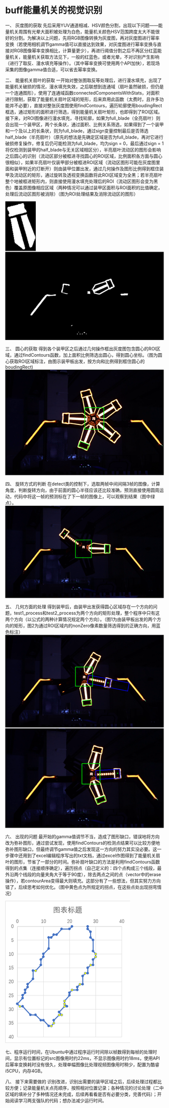 # buff能量机关的视觉识别
一、	灰度图的获取
先后采用YUV通道相减、HSV颜色分割，出现以下问题——能量机关周围有光晕大面积被处理为白色，能量机关颜色HSV范围跨度太大不能很好的分割。为解决以上问题，先将RGB图像转换为灰度图，再对灰度图进行幂率变换（若使用相机调节gamma值可以直接达到效果，对灰度图进行幂率变换与直接对RGB图像幂率变换相比，计算量更少），再进行阈值分割之后不再区分红蓝能量机关，能量机关获取方法见下，一般的红蓝色，或者光晕，不对识别产生影响（进行了取反、漫水填充等操作）。（其中幂率变换可使用两个API加快），若现场采集的图像gamma值合适，可以省去幂率变换。

二、	能量机关扇叶的获取
一开始对整张图取反等处理后，进行漫水填充，出现了能量机关破损的情况，漫水填充失效，之后联想到连通域（扇叶虽然破损，但仍是一个连通图形），使用了连通域函数connectedComponentsWithStats，对面积进行限制，获取了能量机关扇叶区域的矩形，后来弃用此函数（太费时，且许多功能并不必要），直接对整张灰度图使用findContours，遍历轮廓使用boudingRect框选，通过矩形的面积进行筛选，得到能量机关扇叶矩形，也即得到了ROI区域。接下来，对ROI图像进行漫水填充，寻找轮廓，如果为full_blade（全亮扇叶）则会出现一个装甲区，两个长条状，通过面积、比例关系筛选，如果得到了一个装甲和一个及以上的长条状，则为full_blade，通过sign变量控制最后是否筛选half_blade（半亮扇叶）（原先的想法是先确定区域是否为full_blade，再对它进行破损修复操作，修复后仍可能检测为full_blade，均为sign = 0，最后通过sign = 1将仅检测到装甲的half_blade与无关区域相区分），半亮扇叶流动区的图形会影响之后圆心的识别（流动区部分被框进寻找圆心的ROI区域，比例面积各方面与圆心很相似），如果半亮扇叶仅装甲部分被框进ROI区域（流动区图形可能在灰度图里面和装甲附近的灯断开）则由装甲位置出发，通过几何操作及图形比例得到框住装甲及流动区的矩形，通过旋转及透视变换函数将此ROI区域变为全黑；若半亮扇叶整个地被框进矩形内，则直接使用漫水填充处理后的ROI（流动区图形会变为黑色）覆盖原图像相应区域（两种情况可以通过装甲区面积与ROI面积的比值确定，处理后流动区图形被消除）（图为ROI处理结果及消除流动区的图形）

![image](https://github.com/Jingling1/buff/blob/master/images/5.PNG)
![image](https://github.com/Jingling1/buff/blob/master/images/4.PNG)

三、	圆心的获取
得到各个装甲区之后通过几何操作框出灰度图包含圆心的ROI区域，通过findContours函数，加上面积比例筛选出圆心，得到圆心坐标。（图为圆心获取ROI区域标注，由图示装甲板出发，按方向和比例得到框住圆心的boudingRect)
![image](https://github.com/Jingling1/buff/blob/master/images/2.PNG)

四、	旋转方式的判断
在detect类的控制下，选取两帧中间间隔3帧的图像，计算角度，判断旋转方向，由于前面的圆心半径应该还比较准确，预测直接使用圆周运动，代码中将这一帧的预测标在了下一帧的图像上，可以观察到结果（图中绿点）。
![image](https://github.com/Jingling1/buff/blob/master/images/1.PNG)

五、	几何方面的处理
得到装甲后，由装甲出发获得圆心区域存在一个方向的问题，test1_process和test2_process为两个方向的矩形处理，整个程序中只有这两个方向（以公式的两种计算情况规定两个方向）。（图1为由装甲板出发的两个方向的矩形，图2为通过ROI区域内的nonZero像素数量筛选得到的正确方向，用蓝色标注）
![image](https://github.com/Jingling1/buff/blob/master/images/6.PNG)
![image](https://github.com/Jingling1/buff/blob/master/images/3.PNG)

六、	出现的问题
最开始的gamma值调节不当，造成了图形缺口，错误地将方向改为弥补图形，通过尝试发现，使用findContours的检测点结果可以比较方便地弥补图形缺口，但最终调节gamma值之后发现这一方向的努力其实没必要。这一步骤中还用到了excel编辑程序写出的txt文档，通过excel作图得到了能量机关扇叶的图形，节省了一部分的时间。弥补扇叶缺口的方法是利用findContours函数得到的点集（连接顺序确定），遍历拐点（自己定义的：四个点构成三个线段，最外沿两个线段的向量夹角大于等于90度），除去两点之间的点（vector中的erase操作），若contourArea变得最大则填充。这部分有了一些想法，但其实努力方向错了，后续思考如何优化。（图中黄色点为所规定的拐点，在这些点处出现拐弯情况）

![image](https://github.com/Jingling1/buff/blob/master/images/7.PNG)

七、程序运行时间，在Ubuntu中通过程序运行时间除以帧数得到每帧的处理时间，显示有位置标记的src图像用时约22ms，不显示图像用时约18ms，使用API后幂率变换耗时没有很久，处理单幅图像比处理视频图像用时稍少，配置为酷睿i5CPU，内存4GB。

八、	接下来需要做的
识别改进，识别出需要的装甲区域之后，后续处理过程都比较方便；记录能量机关点亮顺序，按照相对位置记录；各种情况的讨论处理（二中区域的填补分了多种情况还未完成，后续再看看是否有必要分类，完善代码）；开始阅读学习两支强队的代码；想办法减少运行时间。
